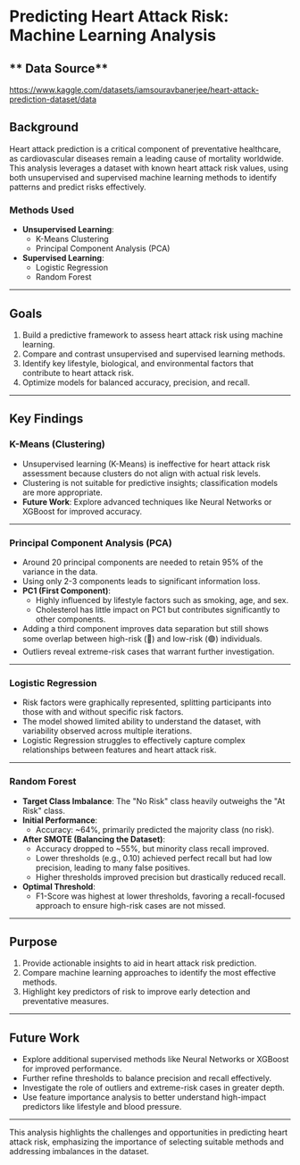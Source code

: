 # Predicting Heart Attack Risk: Machine Learning Analysis

## ** Data Source**
https://www.kaggle.com/datasets/iamsouravbanerjee/heart-attack-prediction-dataset/data

## **Background**
Heart attack prediction is a critical component of preventative healthcare, as cardiovascular diseases remain a leading cause of mortality worldwide. This analysis leverages a dataset with known heart attack risk values, using both unsupervised and supervised machine learning methods to identify patterns and predict risks effectively.

### **Methods Used**
- **Unsupervised Learning**:
  - K-Means Clustering
  - Principal Component Analysis (PCA)
- **Supervised Learning**:
  - Logistic Regression
  - Random Forest

---

## **Goals**
1. Build a predictive framework to assess heart attack risk using machine learning.
2. Compare and contrast unsupervised and supervised learning methods.
3. Identify key lifestyle, biological, and environmental factors that contribute to heart attack risk.
4. Optimize models for balanced accuracy, precision, and recall.

---

## **Key Findings**

### **K-Means (Clustering)**
- Unsupervised learning (K-Means) is ineffective for heart attack risk assessment because clusters do not align with actual risk levels.
- Clustering is not suitable for predictive insights; classification models are more appropriate.
- **Future Work**: Explore advanced techniques like Neural Networks or XGBoost for improved accuracy.

---

### **Principal Component Analysis (PCA)**
- Around 20 principal components are needed to retain 95% of the variance in the data.
- Using only 2-3 components leads to significant information loss.
- **PC1 (First Component)**:
  - Highly influenced by lifestyle factors such as smoking, age, and sex.
  - Cholesterol has little impact on PC1 but contributes significantly to other components.
- Adding a third component improves data separation but still shows some overlap between high-risk (🔴) and low-risk (🟣) individuals.
- Outliers reveal extreme-risk cases that warrant further investigation.

---

### **Logistic Regression**
- Risk factors were graphically represented, splitting participants into those with and without specific risk factors.
- The model showed limited ability to understand the dataset, with variability observed across multiple iterations.
- Logistic Regression struggles to effectively capture complex relationships between features and heart attack risk.

---

### **Random Forest**
- **Target Class Imbalance**: The "No Risk" class heavily outweighs the "At Risk" class.
- **Initial Performance**:
  - Accuracy: ~64%, primarily predicted the majority class (no risk).
- **After SMOTE (Balancing the Dataset)**:
  - Accuracy dropped to ~55%, but minority class recall improved.
  - Lower thresholds (e.g., 0.10) achieved perfect recall but had low precision, leading to many false positives.
  - Higher thresholds improved precision but drastically reduced recall.
- **Optimal Threshold**:
  - F1-Score was highest at lower thresholds, favoring a recall-focused approach to ensure high-risk cases are not missed.

---

## **Purpose**
1. Provide actionable insights to aid in heart attack risk prediction.
2. Compare machine learning approaches to identify the most effective methods.
3. Highlight key predictors of risk to improve early detection and preventative measures.

---

## **Future Work**
- Explore additional supervised methods like Neural Networks or XGBoost for improved performance.
- Further refine thresholds to balance precision and recall effectively.
- Investigate the role of outliers and extreme-risk cases in greater depth.
- Use feature importance analysis to better understand high-impact predictors like lifestyle and blood pressure.

---

This analysis highlights the challenges and opportunities in predicting heart attack risk, emphasizing the importance of selecting suitable methods and addressing imbalances in the dataset.
